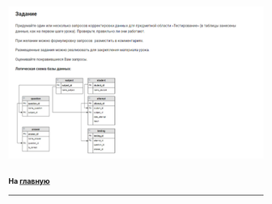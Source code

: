 

<img src="../art/3.2.5.task.png" alt="solution" >

```sql

```



#### На [главную](https://github.com/BEPb/stepik_sql#readme)

---


